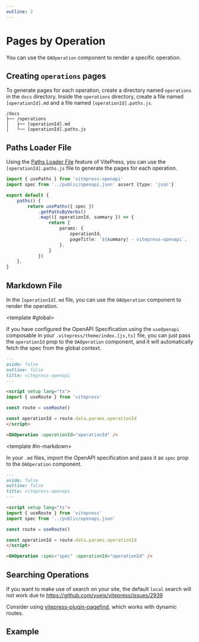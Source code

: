 ```yaml
---
outline: 2
---
```


<script setup>
import ScopeConfigurationTabs from '../.vitepress/theme/components/ScopeConfigurationTabs.vue'
</script>

# Pages by Operation

You can use the `OAOperation` component to render a specific operation.

## Creating `operations` pages

To generate pages for each operation, create a directory named `operations` in the `docs` directory. Inside the `operations` directory, create a file named `[operationId].md` and a file named `[operationId].paths.js`.

```
/docs
├── /operations
│   ├── [operationId].md
│   └── [operationId].paths.js
```

## Paths Loader File

Using the [Paths Loader File](https://vitepress.dev/guide/routing#paths-loader-file) feature of VitePress, you can use the `[operationId].paths.js` file to generate the pages for each operation.

```ts
import { usePaths } from 'vitepress-openapi'
import spec from '../public/openapi.json' assert {type: 'json'}

export default {
    paths() {
        return usePaths({ spec })
            .getPathsByVerbs()
            .map(({ operationId, summary }) => {
                return {
                    params: {
                        operationId,
                        pageTitle: `${summary} - vitepress-openapi`,
                    },
                }
            })
    },
}
```

## Markdown File

In the `[operationId].md` file, you can use the `OAOperation` component to render the operation.

<ScopeConfigurationTabs>

<template #global>

If you have configured the OpenAPI Specification using the `useOpenapi` composable in your `.vitepress/theme/index.[js,ts]` file, you can just pass the `operationId` prop to the `OAOperation` component, and it will automatically fetch the spec from the global context.

```markdown
---
aside: false
outline: false
title: vitepress-openapi
---

<script setup lang="ts">
import { useRoute } from 'vitepress'

const route = useRoute()

const operationId = route.data.params.operationId
</script>

<OAOperation :operationId="operationId" />
```

</template>

<template #in-markdown>

In your `.md` files, import the OpenAPI specification and pass it as `spec` prop to the `OAOperation` component.

```markdown
---
aside: false
outline: false
title: vitepress-openapi
---

<script setup lang="ts">
import { useRoute } from 'vitepress'
import spec from '../public/openapi.json'

const route = useRoute()

const operationId = route.data.params.operationId
</script>

<OAOperation :spec="spec" :operationId="operationId" />
```

</template>

</ScopeConfigurationTabs>

## Searching Operations

If you want to make use of search on your site, the default `local` search will not work due to https://github.com/vuejs/vitepress/issues/2939

Consider using [vitepress-plugin-pagefind](https://www.npmjs.com/package/vitepress-plugin-pagefind), which works with dynamic routes.

## Example

<SandboxIframe :sandbox-data="{sandboxView: 'preview', previewComponent: 'OAOperation', operationId: 'getAllArtists'}" :iframe-zoom="0.6" class="h-[70vh] max-h-[700px]" />
